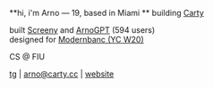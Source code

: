**hi, i'm Arno — 19, based in Miami  **
building [Carty](https://carty.cc)

built [Screeny](https://apps.microsoft.com/detail/9P2XX9PJM3SR?hl=en-us&gl=US&ocid=pdpshare) and [ArnoGPT](https://t.me/ArnoGPT_bot) (594 users)  
designed for [Modernbanc (YC W20)](https://www.ycombinator.com/companies/modernbanc)

CS @ FIU

[tg](https://t.me/ArnoGevorkyan) | [arno@carty.cc](mailto:arno@carty.cc) | [website](https://arnogevorkyan.com)
